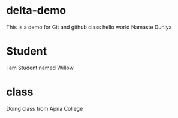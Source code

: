 # delta-demo

This is a demo for Git and github class
hello world
Namaste Duniya

# Student

i am Student named Willow

# class

Doing class from Apna College
